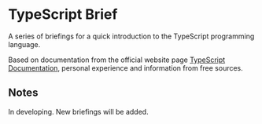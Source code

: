# TypeScript Brief

A series of briefings for a quick introduction to the TypeScript programming language.

Based on documentation from the official website page [TypeScript Documentation](https://www.typescriptlang.org/docs/), personal experience and information from free sources.

## Notes

In developing. New briefings will be added.

